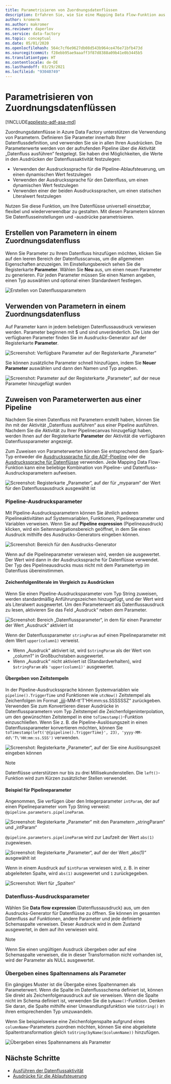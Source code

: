```yaml
---
title: Parametrisieren von Zuordnungsdatenflüssen
description: Erfahren Sie, wie Sie eine Mapping Data Flow-Funktion aus Data Factory-Pipelines parametrisieren können.
author: kromerm
ms.author: makromer
ms.reviewer: daperlov
ms.service: data-factory
ms.topic: conceptual
ms.date: 05/01/2020
ms.openlocfilehash: 564c7cf6e9627db08d543b964ce476e71bfb473d
ms.sourcegitcommit: f28ebb95ae9aaaff3f87d8388a09b41e0b3445b5
ms.translationtype: HT
ms.contentlocale: de-DE
ms.lasthandoff: 03/29/2021
ms.locfileid: "93040749"
---
```

# <a name="parameterizing-mapping-data-flows"></a>Parametrisieren von Zuordnungsdatenflüssen

[!INCLUDE[appliesto-adf-asa-md](includes/appliesto-adf-asa-md.md)] 

Zuordnungsdatenflüsse in Azure Data Factory unterstützen die Verwendung von Parametern. Definieren Sie Parameter innerhalb Ihrer Datenflussdefinition, und verwenden Sie sie in allen Ihren Ausdrücken. Die Parameterwerte werden von der aufrufenden Pipeline über die Aktivität „Datenfluss ausführen“ festgelegt. Sie haben drei Möglichkeiten, die Werte in den Ausdrücken der Datenflussaktivität festzulegen:

* Verwenden der Ausdruckssprache für die Pipeline-Ablaufsteuerung, um einen dynamischen Wert festzulegen
* Verwenden der Ausdruckssprache für den Datenfluss, um einen dynamischen Wert festzulegen
* Verwenden einer der beiden Ausdruckssprachen, um einen statischen Literalwert festzulegen

Nutzen Sie diese Funktion, um Ihre Datenflüsse universell einsetzbar, flexibel und wiederverwendbar zu gestalten. Mit diesen Parametern können Sie Datenflusseinstellungen und -ausdrücke parametrisieren.

## <a name="create-parameters-in-a-mapping-data-flow"></a>Erstellen von Parametern in einem Zuordnungsdatenfluss

Wenn Sie Parameter zu Ihrem Datenfluss hinzufügen möchten, klicken Sie auf den leeren Bereich der Datenflusscanvas, um die allgemeinen Eigenschaften anzuzeigen. Im Einstellungsbereich sehen Sie die Registerkarte **Parameter**. Wählen Sie **Neu** aus, um einen neuen Parameter zu generieren. Für jeden Parameter müssen Sie einen Namen angeben, einen Typ auswählen und optional einen Standardwert festlegen.

![Erstellen von Datenflussparametern](media/data-flow/create-params.png "Erstellen von Datenflussparametern")

## <a name="use-parameters-in-a-mapping-data-flow"></a>Verwenden von Parametern in einem Zuordnungsdatenfluss 

Auf Parameter kann in jedem beliebigen Datenflussausdruck verwiesen werden. Parameter beginnen mit $ und sind unveränderlich. Die Liste der verfügbaren Parameter finden Sie im Ausdrucks-Generator auf der Registerkarte **Parameter**.

![Screenshot: Verfügbare Parameter auf der Registerkarte „Parameter“](media/data-flow/parameter-expression.png "Datenflussparameterausdruck")

Sie können zusätzliche Parameter schnell hinzufügen, indem Sie **Neuer Parameter** auswählen und dann den Namen und Typ angeben.

![Screenshot: Parameter auf der Registerkarte „Parameter“, auf der neue Parameter hinzugefügt wurden](media/data-flow/new-parameter-expression.png "Datenflussparameterausdruck")

## <a name="assign-parameter-values-from-a-pipeline"></a>Zuweisen von Parameterwerten aus einer Pipeline

Nachdem Sie einen Datenfluss mit Parametern erstellt haben, können Sie ihn mit der Aktivität „Datenfluss ausführen“ aus einer Pipeline ausführen. Nachdem Sie die Aktivität zu Ihrer Pipelinecanvas hinzugefügt haben, werden Ihnen auf der Registerkarte **Parameter** der Aktivität die verfügbaren Datenflussparameter angezeigt.

Zum Zuweisen von Parameterwerten können Sie entsprechend dem Spark-Typ entweder die [Ausdruckssprache für die ADF-Pipeline](control-flow-expression-language-functions.md) oder die [Ausdruckssprache für Datenflüsse](data-flow-expression-functions.md) verwenden. Jede Mapping Data Flow-Funktion kann eine beliebige Kombination von Pipeline- und Datenfluss-Ausdrucksparametern aufweisen.

![Screenshot: Registerkarte „Parameter“, auf der für „myparam“ der Wert für den Datenflussausdruck ausgewählt ist](media/data-flow/parameter-assign.png "Festlegen eines Datenflussparameters")

### <a name="pipeline-expression-parameters"></a>Pipeline-Ausdrucksparameter

Mit Pipeline-Ausdrucksparametern können Sie ähnlich anderen Pipelineaktivitäten auf Systemvariablen, Funktionen, Pipelineparameter und Variablen verweisen. Wenn Sie auf **Pipeline expression** (Pipelineausdruck) klicken, wird ein Seitennavigationsbereich geöffnet, in dem Sie einen Ausdruck mithilfe des Ausdrucks-Generators eingeben können.

![Screenshot: Bereich für den Ausdrucks-Generator](media/data-flow/parameter-pipeline.png "Festlegen eines Datenflussparameters")

Wenn auf die Pipelineparameter verwiesen wird, werden sie ausgewertet. Der Wert wird dann in der Ausdruckssprache für Datenflüsse verwendet. Der Typ des Pipelineausdrucks muss nicht mit dem Parametertyp im Datenfluss übereinstimmen. 

#### <a name="string-literals-vs-expressions"></a>Zeichenfolgenliterale im Vergleich zu Ausdrücken

Wenn Sie einen Pipeline-Ausdrucksparameter vom Typ String zuweisen, werden standardmäßig Anführungszeichen hinzugefügt, und der Wert wird als Literalwert ausgewertet. Um den Parameterwert als Datenflussausdruck zu lesen, aktivieren Sie das Feld „Ausdruck“ neben dem Parameter.

![Screenshot: Bereich „Datenflussparameter“, in dem für einen Parameter der Wert „Ausdruck“ aktiviert ist](media/data-flow/string-parameter.png "Festlegen eines Datenflussparameters")

Wenn der Datenflussparameter `stringParam` auf einen Pipelineparameter mit dem Wert `upper(column1)` verweist. 

- Wenn „Ausdruck“ aktiviert ist, wird `$stringParam` als der Wert von „column1“ in Großbuchstaben ausgewertet.
- Wenn „Ausdruck“ nicht aktiviert ist (Standardverhalten), wird `$stringParam` als `'upper(column1)'` ausgewertet.

#### <a name="passing-in-timestamps"></a>Übergeben von Zeitstempeln

In der Pipeline-Ausdruckssprache können Systemvariablen wie `pipeline().TriggerTime` und Funktionen wie `utcNow()` Zeitstempel als Zeichenfolgen im Format „jjjj-MM-tt\'T\'HH:mm:ss.SSSSSSZ“ zurückgeben. Verwenden Sie zum Konvertieren dieser Ausdrücke in Datenflussparametern vom Typ Zeitstempel die Zeichenfolgeninterpolation, um den gewünschten Zeitstempel in eine `toTimestamp()`-Funktion einzuschließen. Wenn Sie z. B. die Pipeline-Auslösungszeit in einen Datenflussparameter konvertieren möchten, können Sie `toTimestamp(left('@{pipeline().TriggerTime}', 23), 'yyyy-MM-dd\'T\'HH:mm:ss.SSS')` verwenden. 

![Screenshot: Registerkarte „Parameter“, auf der Sie eine Auslösungszeit eingeben können](media/data-flow/parameter-timestamp.png "Festlegen eines Datenflussparameters")

> [!NOTE]
> Datenflüsse unterstützen nur bis zu drei Millisekundenstellen. Die `left()`-Funktion wird zum Kürzen zusätzlicher Stellen verwendet.

#### <a name="pipeline-parameter-example"></a>Beispiel für Pipelineparameter

Angenommen, Sie verfügen über den Integerparameter `intParam`, der auf einen Pipelineparameter vom Typ String verweist: `@pipeline.parameters.pipelineParam`. 

![Screenshot: Registerkarte „Parameter“ mit den Parametern „stringParam“ und „intParam“](media/data-flow/parameter-pipeline-2.png "Festlegen eines Datenflussparameters")

`@pipeline.parameters.pipelineParam` wird zur Laufzeit der Wert `abs(1)` zugewiesen.

![Screenshot: Registerkarte „Parameter“, auf der der Wert „abs(1)“ ausgewählt ist](media/data-flow/parameter-pipeline-4.png "Festlegen eines Datenflussparameters")

Wenn in einem Ausdruck auf `$intParam` verwiesen wird, z. B. in einer abgeleiteten Spalte, wird `abs(1)` ausgewertet und `1` zurückgegeben. 

![Screenshot: Wert für „Spalten“](media/data-flow/parameter-pipeline-3.png "Festlegen eines Datenflussparameters")

### <a name="data-flow-expression-parameters"></a>Datenfluss-Ausdrucksparameter

Wählen Sie **Data flow expression** (Datenflussausdruck) aus, um den Ausdrucks-Generator für Datenflüsse zu öffnen. Sie können im gesamten Datenfluss auf Funktionen, andere Parameter und jede definierte Schemaspalte verweisen. Dieser Ausdruck wird in dem Zustand ausgewertet, in dem auf ihn verwiesen wird.

> [!NOTE]
> Wenn Sie einen ungültigen Ausdruck übergeben oder auf eine Schemaspalte verweisen, die in dieser Transformation nicht vorhanden ist, wird der Parameter als NULL ausgewertet.


### <a name="passing-in-a-column-name-as-a-parameter"></a>Übergeben eines Spaltennamens als Parameter

Ein gängiges Muster ist die Übergabe eines Spaltennamen als Parameterwert. Wenn die Spalte im Datenflussschema definiert ist, können Sie direkt als Zeichenfolgenausdruck auf sie verweisen. Wenn die Spalte nicht im Schema definiert ist, verwenden Sie die `byName()`-Funktion. Denken Sie daran, die Spalte mithilfe einer Umwandlungsfunktion wie `toString()` in ihren entsprechenden Typ umzuwandeln.

Wenn Sie beispielsweise eine Zeichenfolgenspalte aufgrund eines `columnName`-Parameters zuordnen möchten, können Sie eine abgeleitete Spaltentransformation gleich `toString(byName($columnName))` hinzufügen.

![Übergeben eines Spaltennamens als Parameter](media/data-flow/parameterize-column-name.png "Übergeben eines Spaltennamens als Parameter")

## <a name="next-steps"></a>Nächste Schritte
* [Ausführen der Datenflussaktivität](control-flow-execute-data-flow-activity.md)
* [Ausdrücke für die Ablaufsteuerung](control-flow-expression-language-functions.md)
